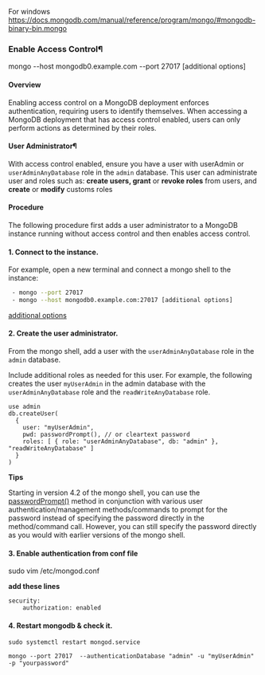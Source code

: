 For windows 
https://docs.mongodb.com/manual/reference/program/mongo/#mongodb-binary-bin.mongo

### Enable Access Control¶

mongo --host mongodb0.example.com --port 27017 [additional options]


#### Overview

Enabling access control on a MongoDB deployment enforces authentication, requiring users to identify themselves. When accessing a MongoDB deployment that has access control enabled, users can only perform actions as determined by their roles.

#### User Administrator¶

With access control enabled, ensure you have a user with userAdmin or `userAdminAnyDatabase` role in the `admin` database. This user can administrate user and roles such as: **create users, grant** or **revoke roles** from users, and **create** or **modify** customs roles

#### Procedure

The following procedure first adds a user administrator to a MongoDB instance running without access control and then enables access control.



#### 1. Connect to the instance.

For example, open a new terminal and connect a mongo shell to the instance:

```sh
 - mongo --port 27017 
 - mongo --host mongodb0.example.com:27017 [additional options]

```
 [additional options](https://docs.mongodb.com/manual/reference/program/mongo#mongodb-binary-bin.mongo)

#### 2. Create the user administrator.


From the mongo shell, add a user with the ``userAdminAnyDatabase`` role in the `admin` database.

Include additional roles as needed for this user. For example, the following creates the user `myUserAdmin` in the admin database with the `userAdminAnyDatabase` role and the `readWriteAnyDatabase` role.


```shell
use admin
db.createUser(
  {
    user: "myUserAdmin",
    pwd: passwordPrompt(), // or cleartext password
    roles: [ { role: "userAdminAnyDatabase", db: "admin" }, "readWriteAnyDatabase" ]
  }
)
```
**Tips**

Starting in version 4.2 of the mongo shell, you can use the [passwordPrompt()](https://docs.mongodb.com/manual/reference/method/passwordPrompt/#mongodb-method-passwordPrompt) method in conjunction with various user authentication/management methods/commands to prompt for the password instead of specifying the password directly in the method/command call. However, you can still specify the password directly as you would with earlier versions of the mongo shell.


#### 3. Enable authentication from conf file

sudo vim /etc/mongod.conf

**add these lines**

```shell
security:
    authorization: enabled
```


#### 4. Restart mongodb & check it.

```shell
sudo systemctl restart mongod.service

mongo --port 27017  --authenticationDatabase "admin" -u "myUserAdmin" -p "yourpassword"
```